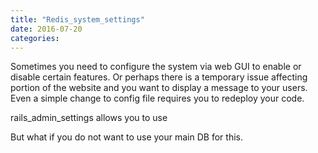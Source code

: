 ```yaml
---
title: "Redis_system_settings"
date: 2016-07-20
categories:
---
```


Sometimes you need to configure the system via web GUI to enable or disable certain features.  Or perhaps there is a temporary issue affecting portion of the website and you want to display a message to your users.  Even a simple change to config file requires you to redeploy your code.

rails_admin_settings allows you to use

But what if you do not want to use your main DB for this.
